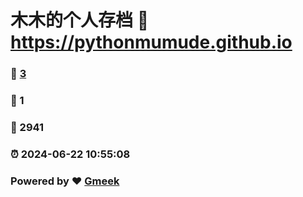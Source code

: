# 木木的个人存档 :link: https://pythonmumude.github.io 
### :page_facing_up: [3](https://pythonmumude.github.io/tag.html) 
### :speech_balloon: 1 
### :hibiscus: 2941 
### :alarm_clock: 2024-06-22 10:55:08 
### Powered by :heart: [Gmeek](https://github.com/Meekdai/Gmeek)
